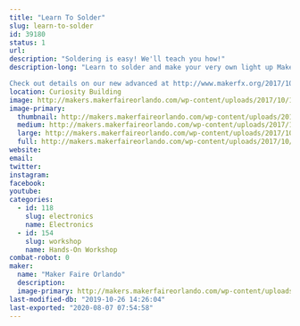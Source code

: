```yaml
---
title: "Learn To Solder"
slug: learn-to-solder
id: 39180
status: 1
url: 
description: "Soldering is easy! We'll teach you how!"
description-long: "Learn to solder and make your very own light up Makey Pin or level up with our new advanced kit!

Check out details on our new advanced at http://www.makerfx.org/2017/10/advanced-soldering-training-maker-faire-orlando-2017/"
location: Curiosity Building
image: http://makers.makerfaireorlando.com/wp-content/uploads/2017/10/15286750225_ae0ca0cc75_o-1024x683.jpg
image-primary:
  thumbnail: http://makers.makerfaireorlando.com/wp-content/uploads/2017/10/15286750225_ae0ca0cc75_o-150x150.jpg
  medium: http://makers.makerfaireorlando.com/wp-content/uploads/2017/10/15286750225_ae0ca0cc75_o-300x200.jpg
  large: http://makers.makerfaireorlando.com/wp-content/uploads/2017/10/15286750225_ae0ca0cc75_o-1024x683.jpg
  full: http://makers.makerfaireorlando.com/wp-content/uploads/2017/10/15286750225_ae0ca0cc75_o.jpg
website: 
email: 
twitter: 
instagram: 
facebook: 
youtube: 
categories:
  - id: 118
    slug: electronics
    name: Electronics
  - id: 154
    slug: workshop
    name: Hands-On Workshop
combat-robot: 0
maker:
  name: "Maker Faire Orlando"
  description:
  image-primary: http://makers.makerfaireorlando.com/wp-content/uploads/2017/10/makey.png
last-modified-db: "2019-10-26 14:26:04"
last-exported: "2020-08-07 07:54:58"
---
```

